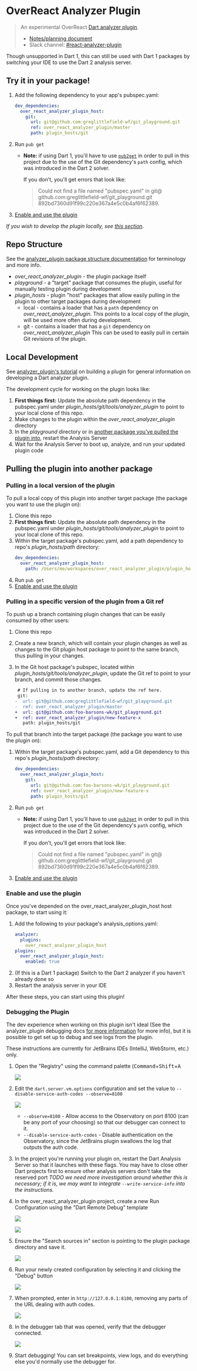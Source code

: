 # OverReact Analyzer Plugin

> An experimental OverReact [Dart analyzer plugin][analyzer_plugin].
>
> - [Notes/planning document](https://docs.google.com/document/d/1xHjC66eUvX_SSBRXw-sVOxRzvenWfOpu8m1BQI6GmqQ/edit#)
> - Slack channel: [#react-analyzer-plugin](https://slack.com/app_redirect?channel=react-analyzer-plugin)

Though unsupported in Dart 1, this can still be used with Dart 1 packages by switching your IDE to use the Dart 2 analysis server.

## Try it in your package!
1. Add the following dependency to your app's pubspec.yaml:
    ```yaml
    dev_dependencies:
      over_react_analyzer_plugin_host:
        git:
          url: git@github.com:greglittlefield-wf/git_playground.git
          ref: over_react_analyzer_plugin/master
          path: plugin_hosts/git
    ```
1. Run `pub get`
    - __Note:__ if using Dart 1, you'll have to use [`pub2get`](pub2get) in order to pull in this project due to the use of the Git dependency's `path` config, which was introduced in the Dart 2 solver.
    
      If you don't, you'll get errors that look like:
      > Could not find a file named "pubspec.yaml" in git@&#8203;github.com:greglittlefield-wf/git_playground.git 892bd7360d91f99c220e367a4e5c0b4af6f62389.
1. [Enable and use the plugin](#enable-and-use-the-plugin)

_If you wish to develop the plugin locally, see [this section](#local-development)_.
   
## Repo Structure

See the [analyzer_plugin package structure documentation][analyzer_plugin_package_structure] for terminology and more info.

- _over_react_analyzer_plugin_ - the plugin package itself
- _playground_ - a "target" package that consumes the plugin, useful for manually testing plugin during development 
- _plugin_hosts_ - plugin "host" packages that allow easily pulling in the plugin to other target packages during development
    - local - contains a loader that has a `path` dependency on _over_react_analyzer_plugin_.
        This points to a local copy of the plugin, will be used more often during development. 
    - git - contains a loader that has a `git` dependency on _over_react_analyzer_plugin_
        This can be used to easily pull in certain Git revisions of the plugin.
        
## Local Development

See [analyzer_plugin's tutorial][analyzer_plugin_tutorial] on building a plugin for general information on developing a Dart analyzer plugin.

The development cycle for working on the plugin looks like:
1. **First things first:** Update the absolute path dependency in the pubspec.yaml under _plugin_hosts/git/tools/analyzer_plugin_ to point to your local clone of this repo.
1. Make changes to the plugin within the _over_react_analyzer_plugin_ directory
1. In the _playground_ directory or in [another package you've pulled the plugin into](#pulling-in-a-local-version-of-the-plugin), restart the Analysis Server
1. Wait for the Analysis Server to boot up, analyze, and run your updated plugin code    

## Pulling the plugin into another package

### Pulling in a local version of the plugin 
To pull a local copy of this plugin into another target package (the package you want to use the plugin on):
1. Clone this repo 
1. **First things first:** Update the absolute path dependency in the pubspec.yaml under _plugin_hosts/git/tools/analyzer_plugin_ to point to your local clone of this repo.
1. Within the target package's pubspec.yaml, add a path dependency to repo's _plugin_hosts/path_ directory:
    ```yaml
    dev_dependencies:
      over_react_analyzer_plugin_host:
        path: /Users/me/workspaces/over_react_analyzer_plugin/plugin_hosts/path
    ```
1. Run `pub get`
1. [Enable and use the plugin](#enable-and-use-the-plugin)

### Pulling in a specific version of the plugin from a Git ref
To push up a branch containing plugin changes that can be easily consumed by other users:
1. Clone this repo 
1. Create a new branch, which will contain your plugin changes as well as changes to the Git plugin host package
   to point to the same branch, thus pulling in your changes.
1. In the Git host package's pubspec, located within _plugin_hosts/git/tools/analyzer_plugin_, 
   update the Git ref to point to your branch, and commit those changes.
   
   ```diff
    # If pulling in to another branch, update the ref here.
    git:
   -  url: git@github.com:greglittlefield-wf/git_playground.git
   -  ref: over_react_analyzer_plugin/master
   +  url: git@github.com:foo-barsons-wk/git_playground.git
   +  ref: over_react_analyzer_plugin/new-feature-x
      path: plugin_hosts/git
   ```

To pull that branch into the target package (the package you want to use the plugin on):   
1. Within the target package's pubspec.yaml, add a Git dependency to this repo's _plugin_hosts/path_ directory:
    ```yaml
    dev_dependencies:
      over_react_analyzer_plugin_host:
        git:
          url: git@github.com:foo-barsons-wk/git_playground.git
          ref: over_react_analyzer_plugin/new-feature-x
          path: plugin_hosts/git
    ```
1. Run `pub get`
    - __Note:__ if using Dart 1, you'll have to use [`pub2get`](pub2get) in order to pull in this project due to the use of the Git dependency's `path` config, which was introduced in the Dart 2 solver.
    
      If you don't, you'll get errors that look like:
      > Could not find a file named "pubspec.yaml" in git@&#8203;github.com:greglittlefield-wf/git_playground.git 892bd7360d91f99c220e367a4e5c0b4af6f62389.
1. [Enable and use the plugin](#enable-and-use-the-plugin)

### Enable and use the plugin
Once you've depended on the over_react_analyzer_plugin_host host package, to start using it:

1. Add the following to your package's analysis_options.yaml:
    ```yaml
    analyzer:
      plugins:
        over_react_analyzer_plugin_host
    plugins:
      over_react_analyzer_plugin_host:
        enabled: true
    ```
1. (If this is a Dart 1 package) Switch to the Dart 2 analyzer if you haven't already done so
1. Restart the analysis server in your IDE

After these steps, you can start using this plugin!



### Debugging the Plugin
The dev experience when working on this plugin isn't ideal (See the analyzer_plugin debugging docs [for more information](https://github.com/dart-lang/sdk/blob/master/pkg/analyzer_plugin/doc/tutorial/debugging.md) for more info), but it is possible to get set up to debug and see logs from the plugin.

These instructions are currently for JetBrains IDEs (IntelliJ, WebStorm, etc.) only.

1. Open the "Registry" using the command palette (<kbd>Command</kbd>+<kbd>Shift</kbd>+<kbd>A</kbd>

    ![](doc/open-jetbrains-registry.png)
    
2. Edit the `dart.server.vm.options` configuration and set the value to `--disable-service-auth-codes --observe=8100`

    ![](doc/edit-jetbrains-registry.png) 
    
    - `--observe=8100` - Allow access to the Observatory on port 8100 (can be any port of your choosing) so that our debugger can connect to it.
    - `--disable-service-auth-codes` - Disable authentication on the Observatory, since the JetBrains plugin swallows the log that outputs the auth code.
    
            
6. In the project you're running your plugin on, restart the Dart Analysis Server so that it launches with these flags. You may have to close other Dart projects first to ensure other analysis servers don't take the reserved port
    _TODO we need more investigation around whether this is necessary; if it is, we may want to integrate `--write-service-info` into the instructions._

4. In the over_react_analyzer_plugin project, create a new Run Configuration using the "Dart Remote Debug" template
    
    ![](doc/create-configuration-1.png) 
    
    ![](doc/create-configuration-2.png) 
    
5. Ensure the "Search sources in" section is pointing to the plugin package directory and save it.
    
    ![](doc/create-configuration-3.png) 
    
7. Run your newly created configuration by selecting it and clicking the "Debug" button
    
    ![](doc/run-configuration-1.png)
    
8. When prompted, enter in `http://127.0.0.1:8100`, removing any parts of the URL dealing with auth codes.
    
    ![](doc/run-configuration-2.png)

8. In the debugger tab that was opened, verify that the debugger connected.
    
    ![](doc/verify-connected.png)
    
9. Start debugging! You can set breakpoints, view logs, and do everything else you'd normally use the debugger for.


[analyzer_plugin]: https://github.com/dart-lang/sdk/tree/master/pkg/analyzer_plugin
[analyzer_plugin_tutorial]: https://github.com/dart-lang/sdk/blob/master/pkg/analyzer_plugin/doc/tutorial/tutorial.md
[analyzer_plugin_package_structure]: https://github.com/dart-lang/sdk/blob/master/pkg/analyzer_plugin/doc/tutorial/package_structure.md
